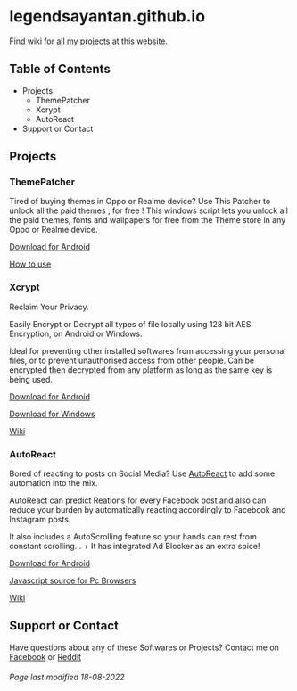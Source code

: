 # legendsayantan.github.io

Find wiki for [all my projects](https://github.com/legendsayantan) at this website.

## Table of Contents

- Projects
  - ThemePatcher
  - Xcrypt
  - AutoReact
- Support or Contact

## Projects

### ThemePatcher

Tired of buying themes in Oppo or Realme device? Use This Patcher to unlock all the paid themes , for free !
This windows script lets you unlock all the paid themes, fonts and wallpapers for free from the Theme store in any Oppo or Realme device.

[Download for Android](https://github.com/legendsayantan/ThemePatcher/releases/latest)

[How to use](https://github.com/legendsayantan/ThemePatcher/README.md)

### Xcrypt

Reclaim Your Privacy.

Easily Encrypt or Decrypt all types of file locally using 128 bit AES Encryption, on Android or Windows.

Ideal for preventing other installed softwares from accessing your personal files, or to prevent unauthorised access from other people. Can be encrypted then decrypted from any platform as long as the same key is being used. 

[Download for Android](https://github.com/legendsayantan/Xcrypt/releases/latest)

[Download for Windows](https://github.com/legendsayantan/Xcrypt-windows/releases/latest)

[Wiki](https://legendsayantan.github.io/xcrypt)

### AutoReact

Bored of reacting to posts on Social Media? Use [AutoReact](https://github.com/legendsayantan/AutoReact) to add some automation into the mix.

AutoReact can predict Reations for every Facebook post and also can reduce your burden by automatically reacting accordingly to Facebook and Instagram posts.

It also includes a AutoScrolling feature so your hands can rest from constant scrolling... + It has integrated Ad Blocker as an extra spice!

[Download for Android](https://github.com/legendsayantan/AutoReact/releases/latest)

[Javascript source for Pc Browsers](https://github.com/legendsayantan/AutoReact/blob/master/app/src/main/assets/)

[Wiki](https://legendsayantan.github.io/autoreact)

## Support or Contact

Have questions about any of these Softwares or Projects? Contact me on [Facebook](https://fb.com/LegendSayantan) or [Reddit](https://reddit.com/u/LegendSayantan)

###### Page last modified 18-08-2022
